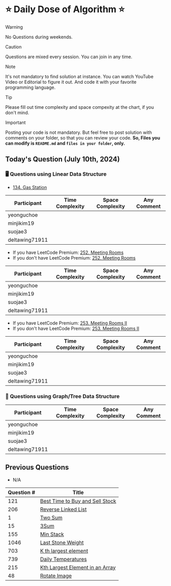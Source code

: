 # ⭐ Daily Dose of Algorithm ⭐
> [!WARNING]
> No Questions during weekends.

> [!CAUTION]
> Questions are mixed every session. You can join in any time.

> [!NOTE]
> It's not mandatory to find solution at instance. You can watch YouTube Video or Editorial to figure it out. And code it with your favorite programming language.

> [!TIP]  
> Please fill out time complexity and space compexity at the chart, if you don't mind.

> [!IMPORTANT]
> Posting your code is not mandatory. But feel free to post solution with comments on your folder, so that you can review your code. **So, Files you can modify is `README.md` and `files in your folder`, only.**

## Today's Question (July 10th, 2024)
### 🖥️ Questions using Linear Data Structure

- [134. Gas Station](https://leetcode.com/problems/gas-station/description/)

| Participant    | Time Complexity | Space Complexity | Any Comment |
| -------------- | --------------- | ---------------- | ----------- |
| yeonguchoe     |                 |                  |             |
| minjikim19     |                 |                  |             |
| suojae3        |                 |                  |             |
| deltawing71911 |                 |                  |             |

- If you have LeetCode Premium: [252. Meeting Rooms](https://leetcode.com/problems/meeting-rooms/description/)
- If you don't have LeetCode Premium: [252. Meeting Rooms](https://neetcode.io/problems/meeting-schedule)

| Participant    | Time Complexity | Space Complexity | Any Comment |
| -------------- | --------------- | ---------------- | ----------- |
| yeonguchoe     |                 |                  |             |
| minjikim19     |                 |                  |             |
| suojae3        |                 |                  |             |
| deltawing71911 |                 |                  |             |

- If you have LeetCode Premium: [253. Meeting Rooms II](https://leetcode.com/problems/meeting-rooms-ii/description/)
- If you don't have LeetCode Premium: [253. Meeting Rooms II](https://neetcode.io/problems/meeting-schedule-ii)

| Participant    | Time Complexity | Space Complexity | Any Comment |
| -------------- | --------------- | ---------------- | ----------- |
| yeonguchoe     |                 |                  |             |
| minjikim19     |                 |                  |             |
| suojae3        |                 |                  |             |
| deltawing71911 |                 |                  |             |

### 🌲 Questions using Graph/Tree Data Structure



| Participant    | Time Complexity | Space Complexity | Any Comment |
| -------------- | --------------- | ---------------- | ----------- |
| yeonguchoe     |                 |                  |             |
| minjikim19     |                 |                  |             |
| suojae3        |                 |                  |             |
| deltawing71911 |                 |                  |             |


## Previous Questions

- N/A

| Question # | Title                                                                                                         |
| ---------- | ------------------------------------------------------------------------------------------------------------- |
| 121        | [Best Time to Buy and Sell Stock](https://leetcode.com/problems/best-time-to-buy-and-sell-stock/)             |
| 206        | [Reverse Linked List](https://leetcode.com/problems/reverse-linked-list/description/)                         |
| 1          | [Two Sum](https://leetcode.com/problems/two-sum/description/)                                                 |
| 15         | [3Sum](https://leetcode.com/problems/3sum/description/)                                                       |
| 155        | [Min Stack](https://leetcode.com/problems/min-stack/description/)                                             |
| 1046       | [Last Stone Weight](https://leetcode.com/problems/last-stone-weight/description/)                             |
| 703        | [K th largest element](https://leetcode.com/problems/kth-largest-element-in-a-stream/description/)            |
| 739        | [Daily Temperatures](https://leetcode.com/problems/daily-temperatures/description/)                           |
| 215        | [Kth Largest Element in an Array](https://leetcode.com/problems/kth-largest-element-in-an-array/description/) |
| 48         | [Rotate Image](https://leetcode.com/problems/rotate-image/description/)                                       |

